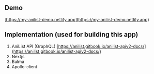 ## Demo
[https://my-anilist-demo.netlify.app](https://my-anilist-demo.netlify.app)

## Implementation (used for building this app)
1. AniList API (GraphQL)  [https://anilist.gitbook.io/anilist-apiv2-docs/](https://anilist.gitbook.io/anilist-apiv2-docs/)
2. Nextjs
3. Bulma
4. Apollo-client

